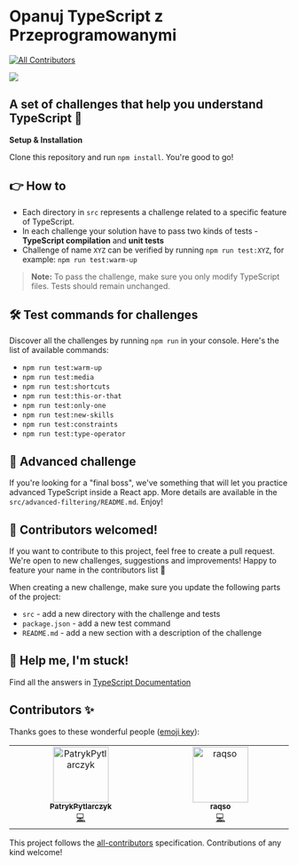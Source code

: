 # Opanuj TypeScript z Przeprogramowanymi

<!-- ALL-CONTRIBUTORS-BADGE:START - Do not remove or modify this section -->
[![All Contributors](https://img.shields.io/badge/all_contributors-2-orange.svg?style=flat-square)](#contributors-)
<!-- ALL-CONTRIBUTORS-BADGE:END -->

![](./media/logo-main.jpg)

## A set of challenges that help you understand TypeScript 🚀

**Setup & Installation**

Clone this repository and run `npm install`. You're good to go!

## 👉 How to

- Each directory in `src` represents a challenge related to a specific feature of TypeScript.
- In each challenge your solution have to pass two kinds of tests - **TypeScript compilation** and **unit tests**
- Challenge of name `XYZ` can be verified by running `npm run test:XYZ`, for example: `npm run test:warm-up`

> **Note:** To pass the challenge, make sure you only modify TypeScript files. Tests should remain unchanged.

## 🛠️ Test commands for challenges

Discover all the challenges by running `npm run` in your console. Here's the list of available commands:

- `npm run test:warm-up`
- `npm run test:media`
- `npm run test:shortcuts`
- `npm run test:this-or-that`
- `npm run test:only-one`
- `npm run test:new-skills`
- `npm run test:constraints`
- `npm run test:type-operator`

## 💪 Advanced challenge

If you're looking for a "final boss", we've something that will let you practice advanced TypeScript inside a React app. More details are available in the `src/advanced-filtering/README.md`. Enjoy!

## 🙌 Contributors welcomed!

If you want to contribute to this project, feel free to create a pull request. We're open to new challenges, suggestions and improvements! Happy to feature your name in the contributors list 🎉

When creating a new challenge, make sure you update the following parts of the project:

- `src` - add a new directory with the challenge and tests
- `package.json` - add a new test command
- `README.md` - add a new section with a description of the challenge

## 🛟 Help me, I'm stuck!

Find all the answers in [TypeScript Documentation](https://www.typescriptlang.org/docs/home.html)

## Contributors ✨

Thanks goes to these wonderful people ([emoji key](https://allcontributors.org/docs/en/emoji-key)):

<!-- ALL-CONTRIBUTORS-LIST:START - Do not remove or modify this section -->
<!-- prettier-ignore-start -->
<!-- markdownlint-disable -->
<table>
  <tbody>
    <tr>
      <td align="center" valign="top" width="14.28%"><a href="https://github.com/PatrykPytlarczyk"><img src="https://avatars.githubusercontent.com/u/138799887?v=4?s=100" width="100px;" alt="PatrykPytlarczyk"/><br /><sub><b>PatrykPytlarczyk</b></sub></a><br /><a href="https://github.com/przeprogramowani/typescript-challenges/commits?author=PatrykPytlarczyk" title="Code">💻</a></td>
      <td align="center" valign="top" width="14.28%"><a href="https://github.com/raqso"><img src="https://avatars.githubusercontent.com/u/13930984?v=4?s=100" width="100px;" alt="raqso"/><br /><sub><b>raqso</b></sub></a><br /><a href="https://github.com/przeprogramowani/typescript-challenges/commits?author=raqso" title="Code">💻</a></td>
    </tr>
  </tbody>
</table>

<!-- markdownlint-restore -->
<!-- prettier-ignore-end -->

<!-- ALL-CONTRIBUTORS-LIST:END -->

This project follows the [all-contributors](https://github.com/all-contributors/all-contributors) specification. Contributions of any kind welcome!
